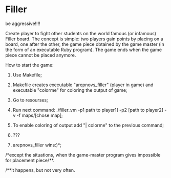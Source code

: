 # Filler
be aggressive!!!!

Create player to fight other students on the world famous (or infamous) Filler board.
The concept is simple: two players gain points by placing on a board, one after the other,
the game piece obtained by the game master (in the form of an executable Ruby program).
The game ends when the game piece cannot be placed anymore.

How to start the game:

1. Use Makefile;

2. Makefile creates executable "arepnovs_filler" (player in game) and executable "colorme" for coloring the output of game;

2. Go to resourses;

3. Run next command: ./filler_vm -p1 path to player1] -p2 [path to player2] -v -f maps/[chose map];

4. To enable coloring of output add "| colorme" to the previous command;

5. ???

6. arepnovs_filler wins:)*;

/*except the situations, when the game-master program gives impossible for placement piece/**.

/**it happens, but not very often.
